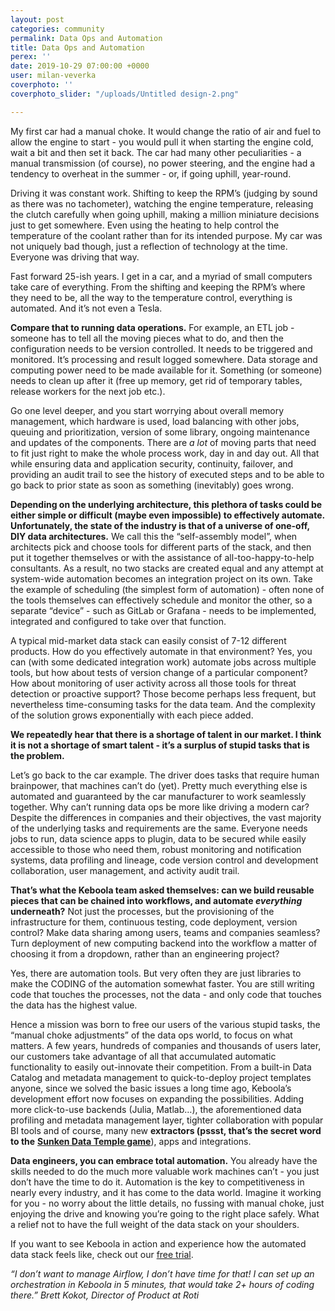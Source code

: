 ```yaml
---
layout: post
categories: community
permalink: Data Ops and Automation
title: Data Ops and Automation
perex: ''
date: 2019-10-29 07:00:00 +0000
user: milan-veverka
coverphoto: ''
coverphoto_slider: "/uploads/Untitled design-2.png"

---
```

My first car had a manual choke. It would change the ratio of air and fuel to allow the engine to start - you would pull it when starting the engine cold, wait a bit and then set it back. The car had many other peculiarities - a manual transmission (of course), no power steering, and the engine had a tendency to overheat in the summer - or, if going uphill, year-round.

Driving it was constant work. Shifting to keep the RPM’s (judging by sound as there was no tachometer), watching the engine temperature, releasing the clutch carefully when going uphill, making a million miniature decisions just to get somewhere. Even using the heating to help control the temperature of the coolant rather than for its intended purpose. My car was not uniquely bad though, just a reflection of technology at the time. Everyone was driving that way.

Fast forward 25-ish years. I get in a car, and a myriad of small computers take care of everything. From the shifting and keeping the RPM’s where they need to be, all the way to the temperature control, everything is automated. And it’s not even a Tesla.

**Compare that to running data operations.** For example, an ETL job - someone has to tell all the moving pieces what to do, and then the configuration needs to be version controlled. It needs to be triggered and monitored. It’s processing and result logged somewhere. Data storage and computing power need to be made available for it. Something (or someone) needs to clean up after it (free up memory, get rid of temporary tables, release workers for the next job etc.).

Go one level deeper, and you start worrying about overall memory management, which hardware is used, load balancing with other jobs, queuing and prioritization, version of some library, ongoing maintenance and updates of the components. There are _a lot_ of moving parts that need to fit just right to make the whole process work, day in and day out. All that while ensuring data and application security, continuity, failover, and providing an audit trail to see the history of executed steps and to be able to go back to prior state as soon as something (inevitably) goes wrong.

**Depending on the underlying architecture, this plethora of tasks could be either simple or difficult (maybe even impossible) to effectively automate. Unfortunately, the state of the industry is that of a universe of one-off, DIY data architectures.** We call this the “self-assembly model”, when architects pick and choose tools for different parts of the stack, and then put it together themselves or with the assistance of all-too-happy-to-help consultants. As a result, no two stacks are created equal and any attempt at system-wide automation becomes an integration project on its own. Take the example of scheduling (the simplest form of automation) - often none of the tools themselves can effectively schedule and monitor the other, so a separate “device” - such as GitLab or Grafana - needs to be implemented, integrated and configured to take over that function.

  
A typical mid-market data stack can easily consist of 7-12 different products. How do you effectively automate in that environment? Yes, you can (with some dedicated integration work) automate jobs across multiple tools, but how about tests of version change of a particular component? How about monitoring of user activity across all those tools for threat detection or proactive support? Those become perhaps less frequent, but nevertheless time-consuming tasks for the data team. And the complexity of the solution grows exponentially with each piece added.

  
**We repeatedly hear that there is a shortage of talent in our market. I think it is not a shortage of smart talent - it’s a surplus of stupid tasks that is the problem.**

Let’s go back to the car example. The driver does tasks that require human brainpower, that machines can’t do (yet). Pretty much everything else is automated and guaranteed by the car manufacturer to work seamlessly together. Why can’t running data ops be more like driving a modern car? Despite the differences in companies and their objectives, the vast majority of the underlying tasks and requirements are the same. Everyone needs jobs to run, data science apps to plugin, data to be secured while easily accessible to those who need them, robust monitoring and notification systems, data profiling and lineage, code version control and development collaboration, user management, and activity audit trail.

**That’s what the Keboola team asked themselves: can we build reusable pieces that can be chained into workflows, and automate _everything_ underneath?** Not just the processes, but the provisioning of the infrastructure for them, continuous testing, code deployment, version control? Make data sharing among users, teams and companies seamless? Turn deployment of new computing backend into the workflow a matter of choosing it from a dropdown, rather than an engineering project?

Yes, there are automation tools. But very often they are just libraries to make the CODING of the automation somewhat faster. You are still writing code that touches the processes, not the data - and only code that touches the data has the highest value.

Hence a mission was born to free our users of the various stupid tasks, the “manual choke adjustments” of the data ops world, to focus on what matters. A few years, hundreds of companies and thousands of users later, our customers take advantage of all that accumulated automatic functionality to easily out-innovate their competition. From a built-in Data Catalog and metadata management to quick-to-deploy project templates anyone, since we solved the basic issues a long time ago, Keboola’s development effort now focuses on expanding the possibilities. Adding more click-to-use backends (Julia, Matlab…), the aforementioned data profiling and metadata management layer, tighter collaboration with popular BI tools and of course, many new **extractors (pssst, that’s the secret word to the** [**Sunken Data Temple game**](http://get.keboola.com/sunkendatatemple)), apps and integrations.

**Data engineers, you can embrace total automation.** You already have the skills needed to do the much more valuable work machines can’t - you just don’t have the time to do it. Automation is the key to competitiveness in nearly every industry, and it has come to the data world. Imagine it working for you - no worry about the little details, no fussing with manual choke, just enjoying the drive and knowing you’re going to the right place safely. What a relief not to have the full weight of the data stack on your shoulders.

If you want to see Keboola in action and experience how the automated data stack feels like, check out our [free trial](http://try.keboola.com).

_“I don’t want to manage Airflow, I don’t have time for that! I can set up an orchestration in Keboola in 5 minutes, that would take 2+ hours of coding there.” Brett Kokot, Director of Product at Roti_
